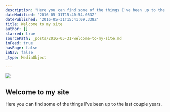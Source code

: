 ```yaml
---
description: "Here you can find some of the things I've been up to the last couple years."
dateModified: '2016-05-31T15:40:54.053Z'
datePublished: '2016-05-31T15:41:09.338Z'
title: Welcome to my site
author: []
starred: true
sourcePath: _posts/2016-05-31-welcome-to-my-site.md
inFeed: true
hasPage: false
inNav: false
_type: MediaObject

---
```

<article style=""><img src="https://the-grid-user-content.s3-us-west-2.amazonaws.com/8254ac4d-a20d-4367-aef4-7a88d0f3e6d0.jpg" /><h1>Welcome to my site</h1><p>Here you can find some of the things I've been up to the last couple years.</p></article>